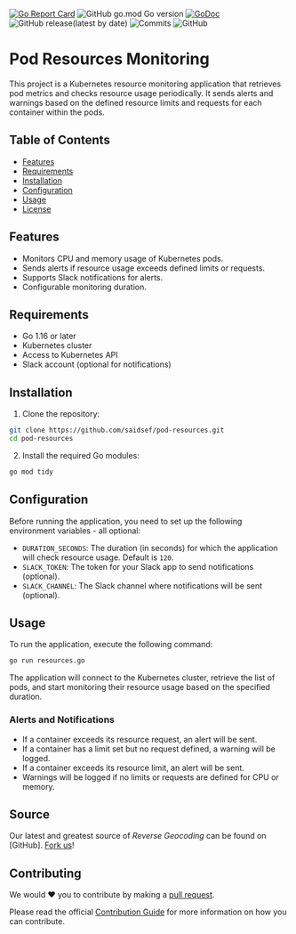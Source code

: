 [![Go Report Card](https://goreportcard.com/badge/github.com/saidsef/pod-resources)](https://goreportcard.com/report/github.com/saidsef/pod-resources)
![GitHub go.mod Go version](https://img.shields.io/github/go-mod/go-version/saidsef/pod-resources)
[![GoDoc](https://godoc.org/github.com/saidsef/pod-resources?status.svg)](https://pkg.go.dev/github.com/saidsef/pod-resources?tab=doc)
![GitHub release(latest by date)](https://img.shields.io/github/v/release/saidsef/pod-resources)
![Commits](https://img.shields.io/github/commits-since/saidsef/pod-resources/latest.svg)
![GitHub](https://img.shields.io/github/license/saidsef/pod-resources)

# Pod Resources Monitoring

This project is a Kubernetes resource monitoring application that retrieves pod metrics and checks resource usage periodically. It sends alerts and warnings based on the defined resource limits and requests for each container within the pods.

## Table of Contents

- [Features](#features)
- [Requirements](#requirements)
- [Installation](#installation)
- [Configuration](#configuration)
- [Usage](#usage)
- [License](#license)

## Features

- Monitors CPU and memory usage of Kubernetes pods.
- Sends alerts if resource usage exceeds defined limits or requests.
- Supports Slack notifications for alerts.
- Configurable monitoring duration.

## Requirements

- Go 1.16 or later
- Kubernetes cluster
- Access to Kubernetes API
- Slack account (optional for notifications)

## Installation

1. Clone the repository:
```bash
git clone https://github.com/saidsef/pod-resources.git
cd pod-resources
```

2. Install the required Go modules:
```bash
go mod tidy
```

## Configuration

Before running the application, you need to set up the following environment variables - all optional:

- `DURATION_SECONDS`: The duration (in seconds) for which the application will check resource usage. Default is `120`.
- `SLACK_TOKEN`: The token for your Slack app to send notifications (optional).
- `SLACK_CHANNEL`: The Slack channel where notifications will be sent (optional).

## Usage

To run the application, execute the following command:

```bash
go run resources.go
```

The application will connect to the Kubernetes cluster, retrieve the list of pods, and start monitoring their resource usage based on the specified duration.

### Alerts and Notifications

- If a container exceeds its resource request, an alert will be sent.
- If a container has a limit set but no request defined, a warning will be logged.
- If a container exceeds its resource limit, an alert will be sent.
- Warnings will be logged if no limits or requests are defined for CPU or memory.

## Source

Our latest and greatest source of *Reverse Geocoding* can be found on [GitHub]. [Fork us](https://github.com/saidsef/pod-resources/fork)!

## Contributing

We would :heart: you to contribute by making a [pull request](https://github.com/saidsef/pod-resources/pulls).

Please read the official [Contribution Guide](./CONTRIBUTING.md) for more information on how you can contribute.
